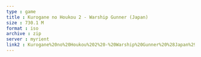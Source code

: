 ```yaml
---
type : game
title : Kurogane no Houkou 2 - Warship Gunner (Japan)
size : 730.1 M
format : iso
archive : zip
server : myrient
link2 : Kurogane%20no%20Houkou%202%20-%20Warship%20Gunner%20%28Japan%29
---
```

